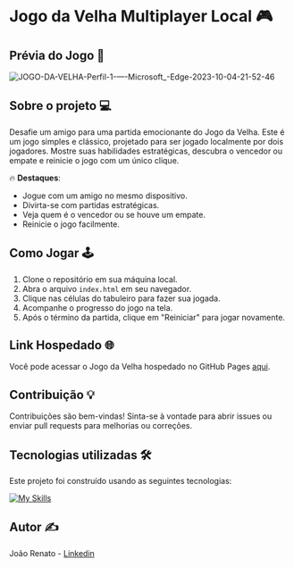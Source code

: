 # Jogo da Velha Multiplayer Local 🎮

## Prévia do Jogo 📸

![JOGO-DA-VELHA-Perfil-1-—-Microsoft_-Edge-2023-10-04-21-52-46](https://github.com/eusoujao/Jogo-Da-Velha/assets/105463980/73556fe1-00c5-4588-a082-ab6a5b945502)

## Sobre o projeto 💻

Desafie um amigo para uma partida emocionante do Jogo da Velha. Este é um jogo simples e clássico, projetado para ser jogado localmente por dois jogadores. Mostre suas habilidades estratégicas, descubra o vencedor ou empate e reinicie o jogo com um único clique. 

🔥 **Destaques**:
- Jogue com um amigo no mesmo dispositivo.
- Divirta-se com partidas estratégicas.
- Veja quem é o vencedor ou se houve um empate.
- Reinicie o jogo facilmente.

## Como Jogar 🕹️

1. Clone o repositório em sua máquina local.
2. Abra o arquivo `index.html` em seu navegador.
3. Clique nas células do tabuleiro para fazer sua jogada.
4. Acompanhe o progresso do jogo na tela.
5. Após o término da partida, clique em "Reiniciar" para jogar novamente.

## Link Hospedado 🌐

Você pode acessar o Jogo da Velha hospedado no GitHub Pages [aqui](https://eusoujao.github.io/Jogo-Da-Velha/).

## Contribuição 💡

Contribuições são bem-vindas! Sinta-se à vontade para abrir issues ou enviar pull requests para melhorias ou correções.

## Tecnologias utilizadas 🛠️

Este projeto foi construído usando as seguintes tecnologias:

[![My Skills](https://skillicons.dev/icons?i=javascript,html,css)](https://skillicons.dev)

## Autor ✍️

João Renato - [Linkedin](https://www.linkedin.com/in/jo%C3%A3o-renato-sant-ana-907871203/)
